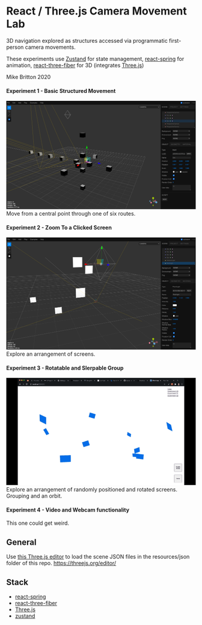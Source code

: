 
# React / Three.js Camera Movement Lab


3D navigation explored as structures accessed via programmatic first-person camera movements. 

These experiments use [Zustand](https://github.com/pmndrs/zustand) for state management, [react-spring](https://www.react-spring.io/) for animation, [react-three-fiber](https://github.com/pmndrs/react-three-fiber) for 3D (integrates [Three.js](https://threejs.org/))

Mike Britton 2020

#### Experiment 1 - Basic Structured Movement
![](experiment-00.png?raw=true) 
Move from a central point through one of six routes. 

#### Experiment 2 - Zoom To a Clicked Screen
![](experiment-01.png?raw=true)
Explore an arrangement of screens.

#### Experiment 3 - Rotatable and Slerpable Group
![](cameralab-gif-01.gif?raw=true)
Explore an arrangement of randomly positioned and rotated screens. Grouping and an orbit.

#### Experiment 4 - Video and Webcam functionality
This one could get weird.

## General

Use [this Three.js editor](https://threejs.org/editor/) to load the scene JSON files in the resources/json folder of this repo.
https://threejs.org/editor/

## Stack

- [react-spring](https://www.react-spring.io/docs)
- [react-three-fiber](https://github.com/pmndrs/react-three-fiber) 
- [Three.js](https://threejs.org/)
- [zustand](https://github.com/pmndrs/zustand)
